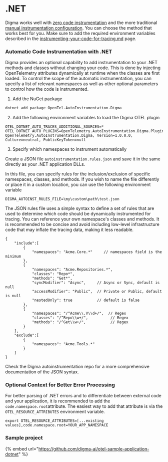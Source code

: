 # .NET

Digma works well with [zero code instrumentation](https://opentelemetry.io/docs/zero-code/net/) and the more traditional [manual instrumentation configuration](https://opentelemetry.io/docs/languages/net/instrumentation/).  You can choose the method that works best for you.  Make sure to add the required environment variables described in the [instrumenting-your-code-for-tracing.md](instrumenting-your-code-for-tracing.md "mention") page.

### Automatic Code Instrumentation with .NET

Digma provides an optional capability to add instrumentation to your .NET methods and classes without changing your code. This is done by injecting OpenTelemetry attributes dynamically at runtime when the classes are first loaded. To control the scope of the automatic instrumentation, you can specify a list of relevant namespaces as well as other optional parameters to control how the code is instrumented.



1. Add the NuGet package

```bash
dotnet add package OpenTel.AutoInstrumentation.Digma
```

2. Add the following environment variables to load the Digma OTEL plugin

```
OTEL_DOTNET_AUTO_TRACES_ADDITIONAL_SOURCES=*
OTEL_DOTNET_AUTO_PLUGINS=OpenTelemetry.AutoInstrumentation.Digma.Plugin, OpenTelemetry.AutoInstrumentation.Digma, Version=1.0.0.0, Culture=neutral, PublicKeyToken=null
```

3. Specify which namespaces to instrument automatically

Create a JSON file  `autoinstrumentation.rules.json` and save it in the same directly as your .NET application DLLs.

In this file, you can specify rules for the inclusion/exclusion of specific namespaces, classes, and methods. If you wish to name the file differently or place it in a custom location, you can use the following environment variable

```
DIGMA_AUTOINST_RULES_FILE=\my\custom\path\test.json
```

The JSON rules file uses a simple syntax to define a set of rules that are used to determine which code should be dynamically instrumented for tracing.  You can reference your own namespace's classes and methods. It is recommended to be concise and avoid including low-level infrastructure code that may inflate the tracing data, making it less readable.

```
{
    "include":[
        {
            "namespaces": "Acme.Core.*"     // namespaces field is the minimum
        },
        {
            "namespaces": "Acme.Repositories.*",
            "classes": "Repo*",
            "methods": "Get*",
            "syncModifier": "Async",     // Async or Sync, default is null
            "accessModifier": "Public",  // Private or Public, default is null
            "nestedOnly": true           // default is false
        },
        {
            "namespaces": "/^Acme\\.V\\d+/",  // Regex
            "classes": "/^Repo\\w+/",          // Regex
            "methods": "/^Get\\w+/",           // Regex
        }
    ],
    "exclude":[
        {
            "namespaces": "Acme.Tools.*"
        }
    ]
}
```

Check the Digma autoinstrumentation repo for a more comprehensive documentation of the JSON syntax.

### Optional Context for Better Error Processing&#x20;

For better parsing of .NET errors and to differentiate between external code and your application, it is recommended to add the `code.namespace.root`attribute. The easiest way to add that attribute is via the `OTEL_RESOURCE_ATTRIBUTES` environment variable.&#x20;

```
export OTEL_RESOURCE_ATTRIBUTES=[...existing values],code.namespace.root=YOUR_APP_NAMESPACE 
```

### Sample project

{% embed url="https://github.com/digma-ai/otel-sample-application-dotnet" %}
